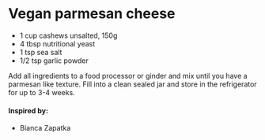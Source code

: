 # Vegan parmesan cheese

* 1 cup cashews unsalted, 150g
* 4 tbsp nutritional yeast
* 1 tsp sea salt
* 1/2 tsp garlic powder

Add all ingredients to a food processor or ginder and mix until you have a parmesan like texture. Fill into a clean sealed jar and store in the refrigerator for up to 3-4 weeks.

#### Inspired by: 
* Bianca Zapatka
